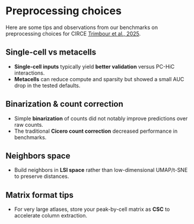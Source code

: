 Preprocessing choices
=================================

Here are some tips and observations from our benchmarks on preprocessing choices for CIRCE [Trimbour et al., 2025](paper_link).

Single-cell vs metacells
------------------------
- **Single-cell inputs** typically yield **better validation** versus PC-HiC interactions.
- **Metacells** can reduce compute and sparsity but showed a small AUC drop in the tested defaults.

Binarization & count correction
-------------------------------
- Simple **binarization** of counts did not notably improve predictions over raw counts.
- The traditional **Cicero count correction** decreased performance in benchmarks.

Neighbors space
---------------
- Build neighbors in **LSI space** rather than low-dimensional UMAP/t-SNE to preserve distances.

Matrix format tips
------------------
- For very large atlases, store your peak-by-cell matrix as **CSC** to accelerate column extraction.
